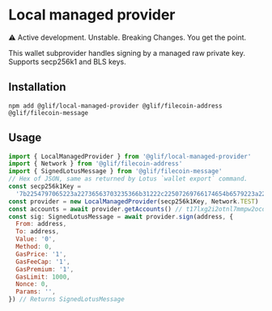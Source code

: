 # Local managed provider

:warning: Active development. Unstable. Breaking Changes. You get the point.

This wallet subprovider handles signing by a managed raw private key. Supports secp256k1 and BLS keys.

## Installation

```
npm add @glif/local-managed-provider @glif/filecoin-address @glif/filecoin-message
```

## Usage

```js
import { LocalManagedProvider } from '@glif/local-managed-provider'
import { Network } from '@glif/filecoin-address'
import { SignedLotusMessage } from '@glif/filecoin-message'
// Hex of JSON, same as returned by Lotus `wallet export` command.
const secp256k1Key =
  '7b2254797065223a22736563703235366b31222c22507269766174654b6579223a2257587362654d5176487a366f5668344b637262633045642b31362b3150766a6a504f3753514931355031343d227d'
const provider = new LocalManagedProvider(secp256k1Key, Network.TEST)
const accounts = await provider.getAccounts() // t17lxg2i2otnl7mmpw2ocd6o4e3b4un3272vny6ka
const sig: SignedLotusMessage = await provider.sign(address, {
  From: address,
  To: address,
  Value: '0',
  Method: 0,
  GasPrice: '1',
  GasFeeCap: '1',
  GasPremium: '1',
  GasLimit: 1000,
  Nonce: 0,
  Params: '',
}) // Returns SignedLotusMessage
```
